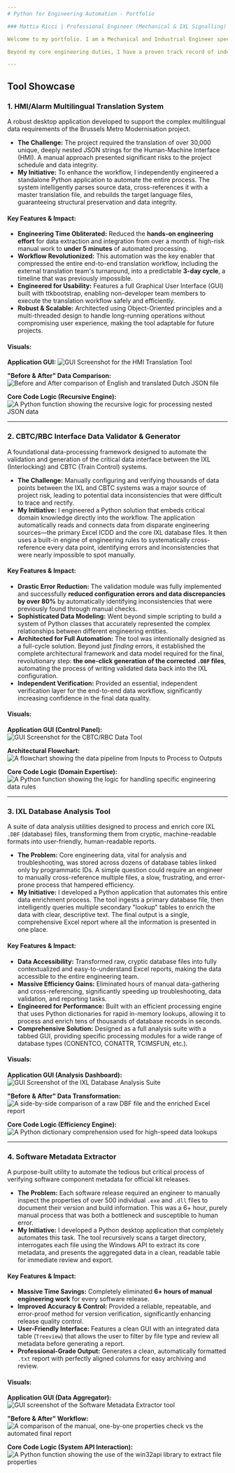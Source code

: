```yaml
---
# Python for Engineering Automation - Portfolio

### Mattia Ricci | Professional Engineer (Mechanical & IXL Signalling)

Welcome to my portfolio. I am a Mechanical and Industrial Engineer specializing in safety-critical railway signalling systems (SIL-4 IXL).

Beyond my core engineering duties, I have a proven track record of independently identifying critical process bottlenecks and developing robust Python automation tools to solve them. These tools have saved hundreds of engineering hours, reduced project risk, and improved data quality and consistency. This portfolio provides a high-level showcase of these initiatives.

---
```


## Tool Showcase

### 1. HMI/Alarm Multilingual Translation System

A robust desktop application developed to support the complex multilingual data requirements of the Brussels Metro Modernisation project.

*   **The Challenge:** The project required the translation of over 30,000 unique, deeply nested JSON strings for the Human-Machine Interface (HMI). A manual approach presented significant risks to the project schedule and data integrity.
*   **My Initiative:** To enhance the workflow, I independently engineered a standalone Python application to automate the entire process. The system intelligently parses source data, cross-references it with a master translation file, and rebuilds the target language files, guaranteeing structural preservation and data integrity.

#### Key Features & Impact:
*   **Engineering Time Obliterated:** Reduced the **hands-on engineering effort** for data extraction and integration from over a month of high-risk manual work to **under 5 minutes** of automated processing.
*   **Workflow Revolutionized:** This automation was the key enabler that compressed the entire end-to-end translation workflow, including the external translation team's turnaround, into a predictable **3-day cycle**, a timeline that was previously impossible.
*   **Engineered for Usability:** Features a full Graphical User Interface (GUI) built with ttkbootstrap, enabling non-developer team members to execute the translation workflow safely and efficiently.
*   **Robust & Scalable:** Architected using Object-Oriented principles and a multi-threaded design to handle long-running operations without compromising user experience, making the tool adaptable for future projects.

#### Visuals:

**Application GUI:**
![GUI Screenshot for the HMI Translation Tool]([INSERT_IMAGE_URL_HERE])

**"Before & After" Data Comparison:**
![Before and After comparison of English and translated Dutch JSON file]([INSERT_IMAGE_URL_HERE])

**Core Code Logic (Recursive Engine):**
![A Python function showing the recursive logic for processing nested JSON data]([INSERT_IMAGE_URL_HERE])

---

### 2. CBTC/RBC Interface Data Validator & Generator

A foundational data-processing framework designed to automate the validation and generation of the critical data interface between the IXL (Interlocking) and CBTC (Train Control) systems.

*   **The Challenge:** Manually configuring and verifying thousands of data points between the IXL and CBTC systems was a major source of project risk, leading to potential data inconsistencies that were difficult to trace and rectify.
*   **My Initiative:** I engineered a Python solution that embeds critical domain knowledge directly into the workflow. The application automatically reads and connects data from disparate engineering sources—the primary Excel ICDD and the core IXL database files. It then uses a built-in engine of engineering rules to systematically cross-reference every data point, identifying errors and inconsistencies that were nearly impossible to spot manually.

#### Key Features & Impact:
*   **Drastic Error Reduction:** The validation module was fully implemented and successfully **reduced configuration errors and data discrepancies by over 80%** by automatically identifying inconsistencies that were previously found through manual checks.
*   **Sophisticated Data Modeling:** Went beyond simple scripting to build a system of Python classes that accurately represented the complex relationships between different engineering entities.
*   **Architected for Full Automation:** The tool was intentionally designed as a full-cycle solution. Beyond just *finding* errors, it established the complete architectural framework and data model required for the final, revolutionary step: **the one-click generation of the corrected `.DBF` files**, automating the process of writing validated data back into the IXL configuration.
*   **Independent Verification:** Provided an essential, independent verification layer for the end-to-end data workflow, significantly increasing confidence in the final data quality.

#### Visuals:

**Application GUI (Control Panel):**
![GUI Screenshot for the CBTC/RBC Data Tool]([INSERT_IMAGE_URL_HERE])

**Architectural Flowchart:**
![A flowchart showing the data pipeline from Inputs to Process to Outputs]([INSERT_IMAGE_URL_HERE])

**Core Code Logic (Domain Expertise):**
![A Python function showing the logic for handling specific engineering data rules]([INSERT_IMAGE_URL_HERE])

---

### 3. IXL Database Analysis Tool

A suite of data analysis utilities designed to process and enrich core IXL `.DBF` (database) files, transforming them from cryptic, machine-readable formats into user-friendly, human-readable reports.

*   **The Problem:** Core engineering data, vital for analysis and troubleshooting, was stored across dozens of database tables linked only by programmatic IDs. A simple question could require an engineer to manually cross-reference multiple files, a slow, frustrating, and error-prone process that hampered efficiency.
*   **My Initiative:** I developed a Python application that automates this entire data enrichment process. The tool ingests a primary database file, then intelligently queries multiple secondary "lookup" tables to enrich the data with clear, descriptive text. The final output is a single, comprehensive Excel report where all the information is presented in one place.

#### Key Features & Impact:
*   **Data Accessibility:** Transformed raw, cryptic database files into fully contextualized and easy-to-understand Excel reports, making the data accessible to the entire engineering team.
*   **Massive Efficiency Gains:** Eliminated hours of manual data-gathering and cross-referencing, significantly speeding up troubleshooting, data validation, and reporting tasks.
*   **Engineered for Performance:** Built with an efficient processing engine that uses Python dictionaries for rapid in-memory lookups, allowing it to process and enrich tens of thousands of database records in seconds.
*   **Comprehensive Solution:** Designed as a full analysis suite with a tabbed GUI, providing specific processing modules for a wide range of database types (CONENTCO, CONATTR, TCIMSFUN, etc.).

#### Visuals:

**Application GUI (Analysis Dashboard):**
![GUI Screenshot of the IXL Database Analysis Suite]([INSERT_IMAGE_URL_HERE])

**"Before & After" Data Transformation:**
![A side-by-side comparison of a raw DBF file and the enriched Excel report]([INSERT_IMAGE_URL_HERE])

**Core Code Logic (Efficiency Engine):**
![A Python dictionary comprehension used for high-speed data lookups]([INSERT_IMAGE_URL_HERE])

---

### 4. Software Metadata Extractor

A purpose-built utility to automate the tedious but critical process of verifying software component metadata for official kit releases.

*   **The Problem:** Each software release required an engineer to manually inspect the properties of over 500 individual `.exe` and `.dll` files to document their version and build information. This was a 6+ hour, purely manual process that was both a bottleneck and susceptible to human error.
*   **My Initiative:** I developed a Python desktop application that completely automates this task. The tool recursively scans a target directory, interrogates each file using the Windows API to extract its core metadata, and presents the aggregated data in a clean, readable table for immediate review and export.

#### Key Features & Impact:
*   **Massive Time Savings:** Completely eliminated **6+ hours of manual engineering work** for every software release.
*   **Improved Accuracy & Control:** Provided a reliable, repeatable, and error-proof method for version verification, significantly enhancing release quality control.
*   **User-Friendly Interface:** Features a clean GUI with an integrated data table (`Treeview`) that allows the user to filter by file type and review all metadata before generating a report.
*   **Professional-Grade Output:** Generates a clean, automatically formatted `.txt` report with perfectly aligned columns for easy archiving and review.

#### Visuals:

**Application GUI (Data Aggregator):**
![GUI screenshot of the Software Metadata Extractor tool]([INSERT_IMAGE_URL_HERE])

**"Before & After" Workflow:**
![A comparison of the manual, one-by-one properties check vs the automated final report]([INSERT_IMAGE_URL_HERE])

**Core Code Logic (System API Interaction):**
![A Python function showing the use of the win32api library to extract file properties]([INSERT_IMAGE_URL_HERE])
